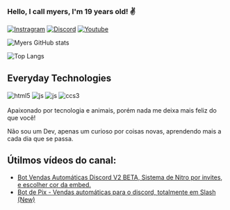 ### Hello, I call myers, I'm 19 years old! ✌️

[![Instragram](https://img.shields.io/badge/Instagram-E4405F?style=for-the-badge&logo=instagram&logoColor=white)](https://www.instagram.com/gabriel.myerszz/)
[![Discord](https://img.shields.io/badge/Discord-7289DA?style=for-the-badge&logo=discord&logoColor=white)](https://discord.gg/eRd5j9x83G)
[![Youtube](https://img.shields.io/badge/YouTube-FF0000?style=for-the-badge&logo=youtube&logoColor=white)](https://www.youtube.com/channel/UChbV6ZhASeRASyXLhFWSW0A)

![Myers GitHub stats](https://github-readme-stats.vercel.app/api?username=myersdc&show_icons=true&theme=dracula)

![Top Langs](https://github-readme-stats.vercel.app/api/top-langs/?username=myersdc&layout=compact)

## Everyday Technologies

<div style="display: inline-block">
  <img align="center" alt="html5" src="https://img.shields.io/badge/HTML5-E34F26?style=for-the-badge&logo=html5&logoColor=white"/>
  <img align="center" alt="js" src="https://img.shields.io/badge/JavaScript-F7DF1E?style=for-the-badge&logo=javascript&logoColor=black"/>
  <img align="center" alt="js" src="https://img.shields.io/badge/Node.js-43853D?style=for-the-badge&logo=node.js&logoColor=w"/>
  <img align="center" alt="ccs3" src="https://img.shields.io/badge/CSS3-1572B6?style=for-the-badge&logo=css3&logoColor=white"/>
</div>
<br/><br/>
Apaixonado por tecnologia e animais, porém nada me deixa mais feliz do que você!

Não sou um Dev, apenas um curioso por coisas novas, aprendendo mais a cada dia que se passa.

## Útilmos vídeos do canal: 

- [Bot Vendas Automáticas Discord V2 BETA, Sistema de Nitro por invites, e escolher cor da embed.](https://youtu.be/JLZctIhXklU)
- [Bot de Pix - Vendas automáticas para o discord, totalmente em Slash (New)](https://youtu.be/EScHRj9dAJ4)
